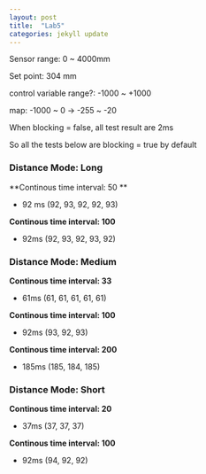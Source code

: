 ```yaml
---
layout: post
title:  "Lab5"
categories: jekyll update
---
```












Sensor range: 0 ~ 4000mm

Set point: 304 mm



control variable range?: -1000 ~ +1000

map: -1000 ~ 0 -> -255 ~ -20



When blocking = false, all test result are 2ms

So all the tests below are blocking = true by default

### Distance Mode: Long

**Continous time interval: 50 **

+ 92 ms (92, 93, 92, 92, 93)

**Continous time interval: 100**

+ 92ms (92, 93, 92, 93, 92)



### Distance Mode: Medium

**Continous time interval: 33**

+ 61ms (61, 61, 61, 61, 61)

**Continous time interval: 100** 

+ 92ms (93, 92, 93)

**Continous time interval: 200** 

+ 185ms (185, 184, 185)



### Distance Mode: Short

**Continous time interval: 20**

+ 37ms (37, 37, 37)

**Continous time interval: 100**

+ 92ms (94, 92, 92)
